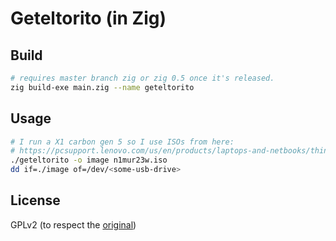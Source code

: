 # Geteltorito (in Zig)

## Build
```sh
# requires master branch zig or zig 0.5 once it's released.
zig build-exe main.zig --name geteltorito
```

## Usage
```sh
# I run a X1 carbon gen 5 so I use ISOs from here:
# https://pcsupport.lenovo.com/us/en/products/laptops-and-netbooks/thinkpad-x-series-laptops/thinkpad-x1-carbon-type-20hr-20hq/downloads/
./geteltorito -o image n1mur23w.iso
dd if=./image of=/dev/<some-usb-drive>
```

## License
GPLv2 (to respect the [original](http://userpages.uni-koblenz.de/~krienke/ftp/noarch/geteltorito))
